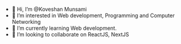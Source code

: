 - 👋 Hi, I’m @Koveshan Munsami
- 👀 I’m interested in Web development, Programming and Computer Networking
- 🌱 I’m currently learning Web development.
- 💞️ I’m looking to collaborate on ReactJS, NextJS

<!---
Kovy424/Kovy424 is a ✨ special ✨ repository because its `README.md` (this file) appears on your GitHub profile.
You can click the Preview link to take a look at your changes.
--->
